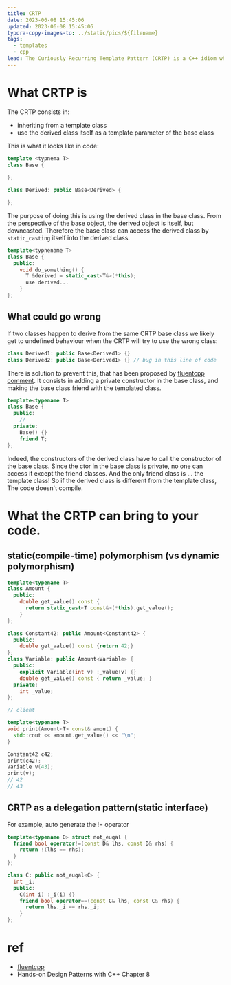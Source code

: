 ```yaml
---
title: CRTP
date: 2023-06-08 15:45:06
updated: 2023-06-08 15:45:06
typora-copy-images-to: ../static/pics/${filename}
tags:
  - templates
  - cpp
lead: The Curiously Recurring Template Pattern (CRTP) is a C++ idiom whose name was coined by James Coplien in 1996, in early C++ template code.
---
```


# What CRTP is 
The CRTP consists in:
- inheriting from a template class
- use the derived class itself as a template parameter of the base class

This is what it looks like in code:
```cpp
template <typnema T>
class Base {
  
};

class Derived: public Base<Derived> {

};
```
The purpose of doing this is using the derived class in the base class. From the perspective of the base object, the derived object is itself, but downcasted. Therefore the base class can access the derived class by `static_casting` itself into the derived class.

```cpp
template<typnename T>
class Base {
  public:
    void do_something() {
      T &derived = static_cast<T&>(*this);
      use derived...
    }
};
```
## What could go wrong
If two classes happen to derive from the same CRTP base class we likely get to undefined behaviour when the CRTP will try to use the wrong class:
```cpp
class Derived1: public Base<Derived1> {}
class Derived2: public Base<Derived1> {} // bug in this line of code
```
There is solution to prevent this, that has been proposed by [fluentcpp comment](https://www.fluentcpp.com/2017/05/12/curiously-recurring-template-pattern/). It consists in adding a private constructor in the base class, and making the base class friend with the templated class.
```cpp
template<typename T>
class Base {
  public:
    //
  private:
    Base() {}
    friend T;
};
```

Indeed, the constructors of the derived class have to call the constructor of the base class. Since the ctor in the base class is private, no one can access it except the friend classes. And the only friend class is ... the template class! So if the derived class is different from the template class, The code doesn't compile.


# What the CRTP can bring to your code.
## static(compile-time) polymorphism (vs dynamic polymorphism)

```cpp
template<typename T>
class Amount {
  public:
    double get_value() const {
      return static_cast<T const&>(*this).get_value();
    }
};

class Constant42: public Amount<Constant42> {
  public:
    double get_value() const {return 42;}
};
class Variable: public Amount<Variable> {
  public:
    explicit Variable(int v) :_value(v) {}
    double get_value() const { return _value; }
  private:
    int _value;
};

// client

template<typename T>
void print(Amount<T> const& amout) {
  std::cout << amount.get_value() << "\n";
}

Constant42 c42;
print(c42);
Variable v(43);
print(v);
// 42
// 43
```

## CRTP as a delegation pattern(static interface)

For example, auto generate the != operator
```cpp
template<typename D> struct not_euqal {
  friend bool operator!=(const D& lhs, const D& rhs) {
    return !(lhs == rhs);
  }
};

class C: public not_euqal<C> {
  int _i;
  public:
    C(int i) :_i(i) {}
    friend bool operator==(const C& lhs, const C& rhs) {
      return lhs._i == rhs._i;
    }
};
```

# ref
- [fluentcpp](https://www.fluentcpp.com/2017/05/16/what-the-crtp-brings-to-code/)
- Hands-on Design Patterns with C++ Chapter 8
